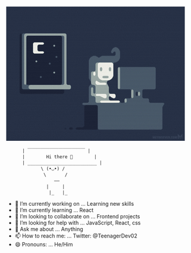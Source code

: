 [![](https://github.com/KacperFiga/KacperFiga/blob/main/code.gif)](#)

          | ￣￣￣￣￣￣￣￣￣￣￣￣￣ |                                 
          |        Hi there 👋        |                                
          | __________________________ |                               
                 \ (•◡•) /                                             
                  \       /                                             
                      ——                                                
                   |     |                                              
                    |_   |_                                                     
           

 - 🔭 I’m currently working on ... Learning new skills
 - 🌱 I’m currently learning ... React
 - 👯 I’m looking to collaborate on ... Frontend projects
 - 🤔 I’m looking for help with ... JavaScript, React, css
 - 💬 Ask me about ... Anything
 - 📫 How to reach me: ... Twitter: @TeenagerDev02
 - 😄 Pronouns: ... He/Him
